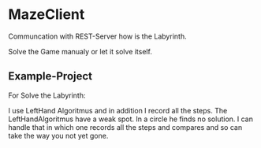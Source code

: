 # MazeClient

Communcation with REST-Server how is the Labyrinth.

Solve the Game manualy or let it solve itself.      

Example-Project
---------------
For Solve the Labyrinth:

I use LeftHand Algoritmus and in addition I record all the steps. The LeftHandAlgoritmus 
have a weak spot. In a circle he finds no solution. I can handle that in which one
records all the steps and compares and so can take the way you not yet gone.



